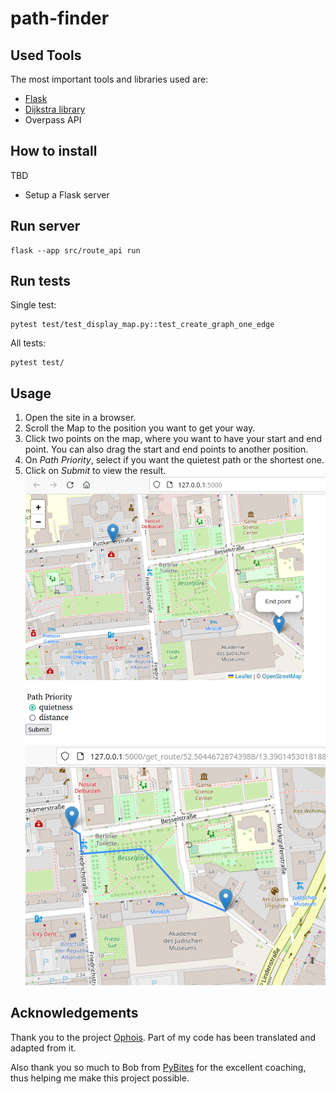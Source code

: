 # path-finder

## Used Tools

The most important tools and libraries used are:

- [Flask](https://flask.palletsprojects.com/en/3.0.x/)
- [Dijkstra library](https://pypi.org/project/dijkstra/)
- Overpass API

## How to install

TBD

- Setup a Flask server

## Run server

```shell
flask --app src/route_api run
```

## Run tests

Single test:

```shell
pytest test/test_display_map.py::test_create_graph_one_edge
```

All tests:

```shell
pytest test/
```

## Usage

1. Open the site in a browser.
2. Scroll the Map to the position you want to get your way.
3. Click two points on the map, where you want to have your start and end point. You can also drag the start and end
   points to another position.
4. On _Path Priority_, select if you want the quietest path or the shortest one.
5. Click on _Submit_ to view the result.
   ![usage_start.png](src/static/usage_start.png)
   ![usage_result.png](src/static/usage_result.png)

## Acknowledgements

Thank you to the project [Ophois](https://github.com/ethicnology/ophois). Part of my code has been translated and
adapted from it.

Also thank you so much to Bob from [PyBites](https://pybit.es/) for the excellent coaching, thus helping me make this
project possible.